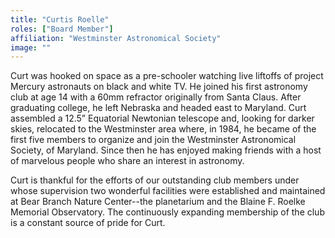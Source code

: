 ```yaml
---
title: "Curtis Roelle"
roles: ["Board Member"]
affiliation: "Westminster Astronomical Society"
image: ""
---
```


Curt was hooked on space as a pre-schooler watching live liftoffs of project Mercury astronauts on black and white TV. He joined his first astronomy club at age 14 with a 60mm refractor originally from Santa Claus. After graduating college, he left Nebraska and headed east to Maryland. Curt assembled a 12.5” Equatorial Newtonian telescope and, looking for darker skies, relocated to the Westminster area where, in 1984, he became of the first five members to organize and join the Westminster Astronomical Society, of Maryland. Since then he has enjoyed making friends with a host of marvelous people who share an interest in astronomy.

Curt is thankful for the efforts of our outstanding club members under whose supervision two wonderful facilities were established and maintained at Bear Branch Nature Center--the planetarium and the Blaine F. Roelke Memorial Observatory. The continuously expanding membership of the club is a constant source of pride for Curt.
